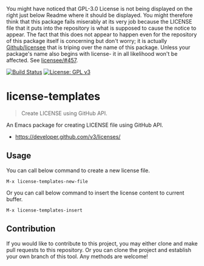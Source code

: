 You might have noticed that GPL-3.0 License is not being displayed
on the right just below Readme where it should be displayed. You
might therefore think that this package fails miserably at its very
job because the LICENSE file that it puts into the repository is
what is supposed to cause the notice to appear. The fact that this
does not appear to happen even for the repository of this package
itself is concerning but don't worry; it is actually [Github/licensee](https://github.com/licensee/licensee)
that is triping over the name of this package. Unless your package's
name also begins with license- it in all likelihood won't be affected.
See [licensee/#457](https://github.com/licensee/licensee/issues/457).

[![Build Status](https://travis-ci.com/jcs-elpa/license-templates.svg?branch=master)](https://travis-ci.com/jcs-elpa/license-templates)
[![License: GPL v3](https://img.shields.io/badge/License-GPL%20v3-blue.svg)](https://www.gnu.org/licenses/gpl-3.0)

# license-templates
> Create LICENSE using GitHub API.

An Emacs package for creating LICENSE file using GitHub API.

* https://developer.github.com/v3/licenses/

## Usage

You can call below command to create a new license file.

```
M-x license-templates-new-file
```

Or you can call below command to insert the license content to current buffer.

```
M-x license-templates-insert
```

## Contribution

If you would like to contribute to this project, you may either
clone and make pull requests to this repository. Or you can
clone the project and establish your own branch of this tool.
Any methods are welcome!
